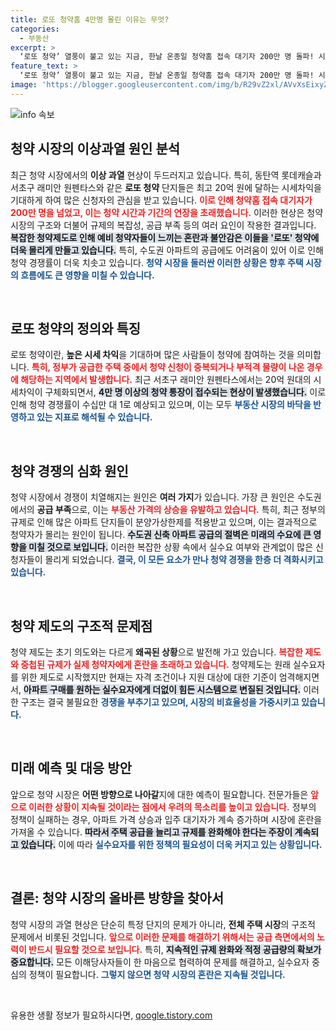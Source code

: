 ```yaml
---
title: 로또 청약홈 4만명 몰린 이유는 무엇?
categories:
  - 부동산
excerpt: >
  ‘로또 청약’ 열풍이 불고 있는 지금, 한날 온종일 청약홈 접속 대기자 200만 명 돌파! 시세 차익 20억 원 기대 속, 동탄역 롯데캐슬과 반포동 래미안 원펜타스 특별공급이 과열 양상을 보이고 있다. 청약 시장의 이상 현상, 그 배경은 과연 무엇일까?
feature_text: >
  ‘로또 청약’ 열풍이 불고 있는 지금, 한날 온종일 청약홈 접속 대기자 200만 명 돌파! 시세 차익 20억 원 기대 속, 동탄역 롯데캐슬과 반포동 래미안 원펜타스 특별공급이 과열 양상을 보이고 있다. 청약 시장의 이상 현상, 그 배경은 과연 무엇일까?
image: 'https://blogger.googleusercontent.com/img/b/R29vZ2xl/AVvXsEixyZcFfHzMRdzZMjFBmAUKJYCLCGyLL1o632UiGVXcaFdKo_bkvkuCioo0uUKlGfBVcT3P84aROyZIXSBEx3Aw5nCQ3pTgDom1WDC4m8eifvWiAmWEEVb4x6G_l8C0QH225ldMjyaFvpxGEBGNO37VmDTDMHGhJPq73UglMfDca1-0aw/s1600/blogspot.png'
---
```


<p><img src="https://blogger.googleusercontent.com/img/b/R29vZ2xl/AVvXsEixyZcFfHzMRdzZMjFBmAUKJYCLCGyLL1o632UiGVXcaFdKo_bkvkuCioo0uUKlGfBVcT3P84aROyZIXSBEx3Aw5nCQ3pTgDom1WDC4m8eifvWiAmWEEVb4x6G_l8C0QH225ldMjyaFvpxGEBGNO37VmDTDMHGhJPq73UglMfDca1-0aw/s1600/blogspot.png" alt="info 속보" /></p>

<h2 data-ke-size="size26">청약 시장의 이상과열 원인 분석</h2>

<p data-ke-size="size16">최근 청약 시장에서의 <b>이상 과열</b> 현상이 두드러지고 있습니다. 특히, 동탄역 롯데캐슬과 서초구 래미안 원펜타스와 같은 <b>로또 청약</b> 단지들은 최고 20억 원에 달하는 시세차익을 기대하게 하여 많은 신청자의 관심을 받고 있습니다. <b><span style="color: #ee2323;">이로 인해 청약홈 접속 대기자가 200만 명을 넘었고, 이는 청약 시간과 기간의 연장을 초래했습니다.</span></b> 이러한 현상은 청약 시장의 구조와 더불어 규제의 복잡성, 공급 부족 등의 여러 요인이 작용한 결과입니다. <b><span style="background-color: #21538527;">복잡한 청약제도로 인해 예비 청약자들이 느끼는 혼란과 불안감은 이들을 '로또' 청약에 더욱 몰리게 만들고 있습니다.</span></b> 특히, 수도권 아파트의 공급에도 어려움이 있어 이로 인해 청약 경쟁률이 더욱 치솟고 있습니다. <b><span style="color: #1a5490;">청약 시장을 둘러싼 이러한 상황은 향후 주택 시장의 흐름에도 큰 영향을 미칠 수 있습니다.</span></b></p>

<p data-ke-size="size16">&nbsp;</p>

<h2 data-ke-size="size26">로또 청약의 정의와 특징</h2>

<p data-ke-size="size16">로또 청약이란, <b>높은 시세 차익</b>을 기대하며 많은 사람들이 청약에 참여하는 것을 의미합니다. <b><span style="color: #ee2323;">특히, 정부가 공급한 주택 중에서 청약 신청이 중복되거나 부적격 물량이 나온 경우에 해당하는 지역에서 발생합니다.</span></b> 최근 서초구 래미안 원펜타스에서는 20억 원대의 시세차익이 구체화되면서, <b><span style="background-color: #21538527;">4만 명 이상의 청약 통장이 접수되는 현상이 발생했습니다.</span></b> 이로 인해 청약 경쟁률이 수십만 대 1로 예상되고 있으며, 이는 모두 <b><span style="color: #1a5490;">부동산 시장의 바닥을 반영하고 있는 지표로 해석될 수 있습니다.</span></b></p>

<p data-ke-size="size16">&nbsp;</p>

<h2 data-ke-size="size26">청약 경쟁의 심화 원인</h2>

<p data-ke-size="size16">청약 시장에서 경쟁이 치열해지는 원인은 <b>여러 가지</b>가 있습니다. 가장 큰 원인은 수도권에서의 <b>공급 부족</b>으로, 이는 <b><span style="color: #ee2323;">부동산 가격의 상승을 유발하고 있습니다.</span></b> 특히, 최근 정부의 규제로 인해 많은 아파트 단지들이 분양가상한제를 적용받고 있으며, 이는 결과적으로 청약자가 몰리는 원인이 됩니다. <b><span style="background-color: #21538527;">수도권 신축 아파트 공급의 절벽은 미래의 수요에 큰 영향을 미칠 것으로 보입니다.</span></b> 이러한 복잡한 상황 속에서 실수요 여부와 관계없이 많은 신청자들이 몰리게 되었습니다. <b><span style="color: #1a5490;">결국, 이 모든 요소가 만나 청약 경쟁을 한층 더 격화시키고 있습니다.</span></b></p>

<p data-ke-size="size16">&nbsp;</p>

<h2 data-ke-size="size26">청약 제도의 구조적 문제점</h2>

<p data-ke-size="size16">청약 제도는 초기 의도와는 다르게 <b>왜곡된 상황</b>으로 발전해 가고 있습니다. <b><span style="color: #ee2323;">복잡한 제도와 중첩된 규제가 실제 청약자에게 혼란을 초래하고 있습니다.</span></b> 청약제도는 원래 실수요자를 위한 제도로 시작했지만 현재는 자격 조건이나 지원 대상에 대한 기준이 엄격해지면서, <b><span style="background-color: #21538527;">아파트 구매를 원하는 실수요자에게 더없이 힘든 시스템으로 변질된 것입니다.</span></b> 이러한 구조는 결국 불필요한 <b><span style="color: #1a5490;">경쟁을 부추기고 있으며, 시장의 비효율성을 가중시키고 있습니다.</span></b></p>

<p data-ke-size="size16">&nbsp;</p>

<h2 data-ke-size="size26">미래 예측 및 대응 방안</h2>

<p data-ke-size="size16">앞으로 청약 시장은 <b>어떤 방향으로 나아갈</b>지에 대한 예측이 필요합니다. 전문가들은 <b><span style="color: #ee2323;">앞으로 이러한 상황이 지속될 것이라는 점에서 우려의 목소리를 높이고 있습니다.</span></b> 정부의 정책이 실패하는 경우, 아파트 가격 상승과 입주 대기자가 계속 증가하며 시장에 혼란을 가져올 수 있습니다. <b><span style="background-color: #21538527;">따라서 주택 공급을 늘리고 규제를 완화해야 한다는 주장이 계속되고 있습니다.</span></b> 이에 따라 <b><span style="color: #1a5490;">실수요자를 위한 정책의 필요성이 더욱 커지고 있는 상황입니다.</span></b></p>

<p data-ke-size="size16">&nbsp;</p>

<h2 data-ke-size="size26">결론: 청약 시장의 올바른 방향을 찾아서</h2>

<p data-ke-size="size16">청약 시장의 과열 현상은 단순히 특정 단지의 문제가 아니라, <b>전체 주택 시장</b>의 구조적 문제에서 비롯된 것입니다. <b><span style="color: #ee2323;">앞으로 이러한 문제를 해결하기 위해서는 공급 측면에서의 노력이 반드시 필요할 것으로 보입니다.</span></b> 특히, <b><span style="background-color: #21538527;">지속적인 규제 완화와 적정 공급량의 확보가 중요합니다.</span></b> 모든 이해당사자들이 한 마음으로 협력하여 문제를 해결하고, 실수요자 중심의 정책이 필요합니다. <b><span style="color: #1a5490;">그렇지 않으면 청약 시장의 혼란은 지속될 것입니다.</span></b></p>

<p data-ke-size="size16">&nbsp;</p>
유용한 생활 정보가 필요하시다면, <a href="https://qoogle.tistory.com" rel="dofollow">qoogle.tistory.com</a>


